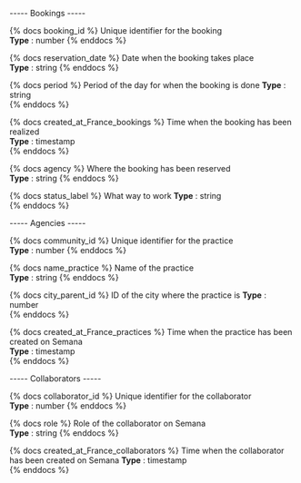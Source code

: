 ----- Bookings -----

{% docs booking_id %}
Unique identifier for the booking  
**Type** : number
{% enddocs %}

{% docs reservation_date %}
Date when the booking takes place  
**Type** : string
{% enddocs %}

{% docs period %}
Period of the day for when the booking is done
**Type** : string  
{% enddocs %}

{% docs created_at_France_bookings %}
Time when the booking has been realized  
**Type** : timestamp  
{% enddocs %}

{% docs agency %}
Where the booking has been reserved  
**Type** : string
{% enddocs %}

{% docs status_label %}
What way to work
**Type** : string  
{% enddocs %}

----- Agencies -----

{% docs community_id %}
Unique identifier for the practice  
**Type** : number
{% enddocs %}

{% docs name_practice %}
Name of the practice  
**Type** : string
{% enddocs %}

{% docs city_parent_id %}
ID of the city where the practice is
**Type** : number  
{% enddocs %}

{% docs created_at_France_practices %}
Time when the practice has been created on Semana  
**Type** : timestamp  
{% enddocs %}

----- Collaborators -----

{% docs collaborator_id %}
Unique identifier for the collaborator  
**Type** : number
{% enddocs %}

{% docs role %}
Role of the collaborator on Semana  
**Type** : string
{% enddocs %}

{% docs created_at_France_collaborators %}
Time when the collaborator has been created on Semana 
**Type** : timestamp  
{% enddocs %}
